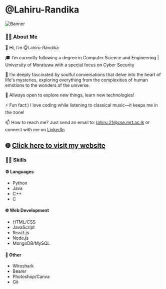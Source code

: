 # @Lahiru-Randika

![Banner](https://media.licdn.com/dms/image/v2/D4E16AQE3t9PJJ1ehsg/profile-displaybackgroundimage-shrink_350_1400/profile-displaybackgroundimage-shrink_350_1400/0/1721078473155?e=1729728000&v=beta&t=c4W81x8T9V6xvheo4ep8TeSpjHSVQa9bk9eylOyGBbo)


### 👨‍🚀 About Me
👋 Hi, I’m @Lahiru-Randika

🎓 I’m currently following a degree in Computer Science and Engineering | University of Moratuwa with a special focus on Cyber Security

👀 I’m deeply fascinated by soulful conversations that delve into the heart of life's mysteries, exploring everything from the complexities of human emotions to the wonders of the universe.

🚀 Allways open to explore new things, learn new technologies!

⚡ Fun fact:) I love coding while listening to classical music—it keeps me in the zone!

📫 How to reach me? Just send an email to: lahiru.21@cse.mrt.ac.lk or connect with me on <a href="https://www.linkedin.com/in/lahiru-randika-m/" target="_blank">LinkedIn</a>

## 🌐 [Click here to visit my website](https://lahiru-randika.github.io/)

### 🧑‍💻 Skills
#### ⚙️ Languages
- Python
- Java
- C++
- C

#### 🌐 Web Development
- HTML/CSS
- JavaScript
- React.js
- Node.js
- MongoDB/MySQL

#### 👨 Other
- Wireshark
- Bearer
- Photoshop/Canva
- Git

